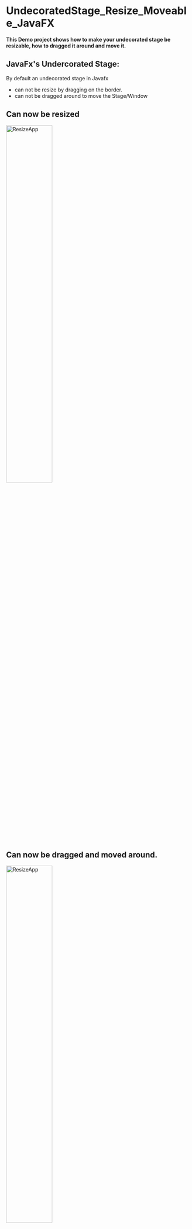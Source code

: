 # UndecoratedStage_Resize_Moveable_JavaFX
**This Demo project shows how to make your undecorated  stage be resizable, how to dragged it around and move it.**

## JavaFx's Undercorated Stage:
By default an undecorated stage in Javafx 
- can not be resize by dragging on the border.
- can not be dragged around to move the Stage/Window
 
## Can now be resized

<img src="src/main/resources/com/example/resizingwithdragging/onDragResizeOpt.gif" alt="ResizeApp" width="50%" />


## Can now be dragged and moved around.

<img src="src/main/resources/com/example/resizingwithdragging/onDragMoveOpt.gif" alt="ResizeApp" alt="MoveableApp" width="50%" />
